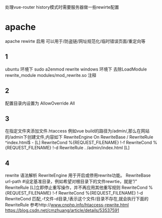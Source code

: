 处理vue-router history模式时需要服务器做一些rewirte配置 
# apache
apache rewirte 启用 可以用于/防盗链/网址规范化/临时错误页面/重定向等
## 1  
ubuntu 环境下 sudo a2enmod rewrite
windows 环境下 去除LoadModule rewrite_module modules/mod_rewrite.so  注释
## 2 
配置目录内设置为
AllowOverride All 
## 3 
在指定文件夹添加文件.htaccess
例如vue build的路径为/admin/,那么在网站的/admin下创建文件,内容如下
<IfModule mod_rewrite.c>
  RewriteEngine On
  RewriteBase /
  RewriteRule ^index\.html$ - [L]
  RewriteCond %{REQUEST_FILENAME} !-f
  RewriteCond %{REQUEST_FILENAME} !-d
  RewriteRule . /admin/index.html [L]
</IfModule>
## 4 
rewrite 语法解析
RewriteEngine 用于开启或停用rewrite功能。
RewriteBase url-path #设定基准目录，例如希望对根目录下的文件rewrtie，就是”/”
RewriteRule [L]立即停止重写操作，并不再应用其他重写规则
RewriteCond %{REQUEST_FILENAME} !-f
RewriteCond %{REQUEST_FILENAME} !-d
RewriteCond 匹配,-f文件-d目录,!表示这个文件/目录不存在,就会执行下面的RewriteRule
参考http://www.cnphp.info/htaccess-rewrite.html
https://blog.csdn.net/cmzhuang/article/details/53537591
